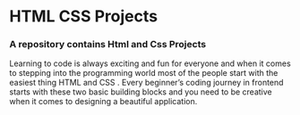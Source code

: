 # HTML CSS Projects
### A repository contains Html and Css Projects 


Learning to code is always exciting and fun for everyone and when it comes to stepping into the programming world most of the people start with the easiest thing HTML and CSS . Every beginner’s coding journey in frontend starts with these two basic building blocks and you need to be creative when it comes to designing a beautiful application. 
